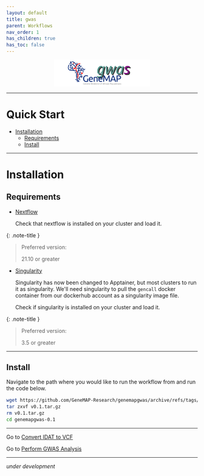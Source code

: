 ```yaml
---
layout: default
title: gwas
parent: Workflows
nav_order: 1
has_children: true
has_toc: false
---
```


<p align="center"><img src="../../assets/img/genemap-gwas.svg" height="50%" width="50%"></p>

---

# Quick Start
- [Installation](#install)
  - [Requirements](#requirements)
  - [Install](#procedure)

---

# Installation <a name="install"></a>

## Requirements <a name="requirements"></a>
- [Nextflow](https://www.nextflow.io/docs/latest/getstarted.html#installation)
  
  Check that nextflow is installed on your cluster and load it.

{: .note-title }
> Preferred version:
>
> 21.10 or greater


- [Singularity](https://apptainer.org/docs/user/latest/quick_start.html#quick-installation)
  
  Singularity has now been changed to Apptainer, but most clusters to run it as singularity.
  We'll need singularity to pull the `gencall` docker container from our dockerhub account as
  a singularity image file.

  Check if singularity is installed on your cluster and load it.

{: .note-title }
> Preferred version:
>
> 3.5 or greater

---


## Install <a name="procedure"></a>
Navigate to the path where you would like to run the workflow from and run the code below.

```sh
wget https://github.com/GeneMAP-Research/genemapgwas/archive/refs/tags/v0.1.tar.gz
tar zxvf v0.1.tar.gz
rm v0.1.tar.gz
cd genemapgwas-0.1
```

---

Go to [Convert IDAT to VCF](idat-to-vcf.md)

Go to [Perform GWAS Analysis](analysis.md)

---

_under development_